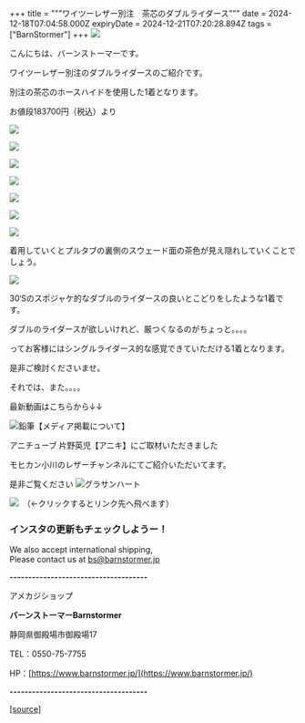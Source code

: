 +++
title = """ワイツーレザー別注　茶芯のダブルライダース"""
date = 2024-12-18T07:04:58.000Z
expiryDate = 2024-12-21T07:20:28.894Z
tags = ["BarnStormer"]
+++
[![](https://stat.ameba.jp/user_images/20231023/16/barnstormer-go/b2/03/p/o0420015015354743273.png)](https://ameblo.jp/barnstormer-go/entry-12825670498.html)

こんにちは、バーンストーマーです。

ワイツーレザー別注のダブルライダースのご紹介です。

別注の茶芯のホースハイドを使用した1着となります。

お値段183700円（税込）より

[![](https://stat.ameba.jp/user_images/20241218/16/barnstormer-go/78/11/j/o0567070015522918516.jpg)](https://stat.ameba.jp/user_images/20241218/16/barnstormer-go/78/11/j/o0567070015522918516.jpg)

[![](https://stat.ameba.jp/user_images/20241218/16/barnstormer-go/76/41/j/o0577070015522918513.jpg)](https://stat.ameba.jp/user_images/20241218/16/barnstormer-go/76/41/j/o0577070015522918513.jpg)

[![](https://stat.ameba.jp/user_images/20241218/16/barnstormer-go/90/ca/j/o0466070015522918517.jpg)](https://stat.ameba.jp/user_images/20241218/16/barnstormer-go/90/ca/j/o0466070015522918517.jpg)

[![](https://stat.ameba.jp/user_images/20241218/16/barnstormer-go/82/72/j/o0546070015522918519.jpg)](https://stat.ameba.jp/user_images/20241218/16/barnstormer-go/82/72/j/o0546070015522918519.jpg)

[![](https://stat.ameba.jp/user_images/20241218/16/barnstormer-go/fe/f3/j/o0466070015522918522.jpg)](https://stat.ameba.jp/user_images/20241218/16/barnstormer-go/fe/f3/j/o0466070015522918522.jpg)

[![](https://stat.ameba.jp/user_images/20241218/16/barnstormer-go/7a/60/j/o0466070015522918525.jpg)](https://stat.ameba.jp/user_images/20241218/16/barnstormer-go/7a/60/j/o0466070015522918525.jpg)

[![](https://stat.ameba.jp/user_images/20241218/16/barnstormer-go/eb/6d/j/o0466070015522918528.jpg)](https://stat.ameba.jp/user_images/20241218/16/barnstormer-go/eb/6d/j/o0466070015522918528.jpg)

着用していくとプルタブの裏側のスウェード面の茶色が見え隠れしていくことでしょう。

[![](https://stat.ameba.jp/user_images/20241218/16/barnstormer-go/7e/a1/j/o0466070015522918529.jpg)](https://stat.ameba.jp/user_images/20241218/16/barnstormer-go/7e/a1/j/o0466070015522918529.jpg)

30‘Sのスポジャケ的なダブルのライダースの良いとこどりをしたような1着です。

ダブルのライダースが欲しいけれど、厳つくなるのがちょっと。。。。

ってお客様にはシングルライダース的な感覚できていただける1着となります。

是非ご検討くださいませ。

それでは、また。。。。

最新動画はこちらから↓↓

![鉛筆](https://stat100.ameba.jp/blog/ucs/img/char/char3/519.png)【メディア掲載について】

アニチューブ 片野英児【アニキ】にご取材いただきました

モヒカン小川のレザーチャンネルにてご紹介いただいてます。

是非ご覧ください ![グラサンハート](https://stat100.ameba.jp/blog/ucs/img/char/char3/148.png)

[![](https://stat.ameba.jp/user_images/20230412/16/barnstormer-go/6a/23/p/o0108010815269242493.png)](https://www.instagram.com/barnstormer_daily/)　（←クリックするとリンク先へ飛べます）

### インスタの更新もチェックしようー！

We also accept international shipping,  
Please contact us at bs@barnstormer.jp

**\-------------------------------------**

アメカジショップ

**バーンストーマーBarnstormer**

静岡県御殿場市御殿場17

TEL：0550-75-7755

HP：[https://www.barnstormer.jp/](https://www.barnstormer.jp/)

**\-------------------------------------**

[[source]](https://ameblo.jp/barnstormer-go/entry-12879120571.html)
